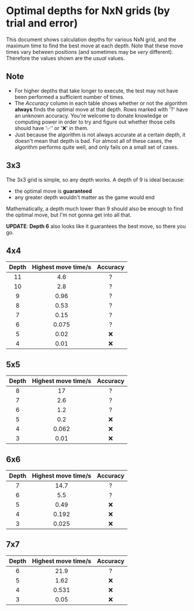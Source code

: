 # Optimal depths for NxN grids (by trial and error)

This document shows calculation depths for various NxN grid, and the maximum time to find the best move at each depth. Note that these move times vary between positions (and sometimes may be _very_ different). Therefore the values shown are the _usual_ values.

## Note

- For higher depths that take longer to execute, the test may not have been performed a sufficient number of times.
- The _Accuracy_ column in each table shows whether or not the algorithm **always** finds the optimal move at that depth. Rows marked with '?' have an unknown accuracy. You're welcome to donate knowledge or computing power in order to try and figure out whether those cells should have '✅' or '❌' in them.
- Just because the algorithm is not always accurate at a certain depth, it doesn't mean that depth is bad. For almost all of these cases, the algorithm performs quite well, and only fails on a small set of cases.

## 3x3

The 3x3 grid is simple, so any depth works. A depth of 9 is ideal because:

- the optimal move is **guaranteed**
- any greater depth wouldn't matter as the game would end

Mathematically, a depth much lower than 9 should also be enough to find the optimal move, but I'm not gonna get into all that.

**UPDATE**: **Depth 6** also looks like it guarantees the best move, so there you go.

## 4x4

| Depth | Highest move time/s | Accuracy |
| :---: | :-----------------: | :------: |
|  11   |         4.6         |    ?     |
|  10   |         2.8         |    ?     |
|   9   |        0.96         |    ?     |
|   8   |        0.53         |    ?     |
|   7   |        0.15         |    ?     |
|   6   |        0.075        |    ?     |
|   5   |        0.02         |    ❌    |
|   4   |        0.01         |    ❌    |

## 5x5

| Depth | Highest move time/s | Accuracy |
| :---: | :-----------------: | :------: |
|   8   |         17          |    ?     |
|   7   |         2.6         |    ?     |
|   6   |         1.2         |    ?     |
|   5   |         0.2         |    ❌    |
|   4   |        0.062        |    ❌    |
|   3   |        0.01         |    ❌    |

## 6x6

| Depth | Highest move time/s | Accuracy |
| :---: | :-----------------: | :------: |
|   7   |        14.7         |    ?     |
|   6   |         5.5         |    ?     |
|   5   |        0.49         |    ❌    |
|   4   |        0.192        |    ❌    |
|   3   |        0.025        |    ❌    |

## 7x7

| Depth | Highest move time/s | Accuracy |
| :---: | :-----------------: | :------: |
|   6   |        21.9         |    ?     |
|   5   |        1.62         |    ❌    |
|   4   |        0.531        |    ❌    |
|   3   |        0.05         |    ❌    |
